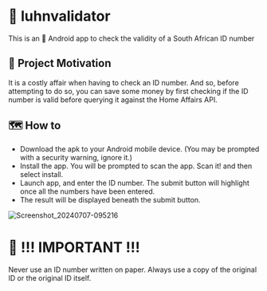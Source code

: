 # 🛂 luhnvalidator
This is an 🤖 Android app to check the validity of a South African ID number

## 🧃 Project Motivation
It is a costly affair when having to check an ID number. And so, before attempting to do so, you can save some money by first checking if the ID number is valid before querying it against the Home Affairs API.

## 🗺️ How to
- Download the apk to your Android mobile device. (You may be prompted with a security warning, ignore it.)
- Install the app. You will be prompted to scan the app. Scan it! and then select install.
- Launch app, and enter the ID number. The submit button will highlight once all the numbers have been entered.
- The result will be displayed beneath the submit button.

![Screenshot_20240707-095216](https://github.com/metalninja1001/luhnvalidator/assets/101802030/b61ea85f-4137-46eb-bb6c-bfd99aceda94)

# 🧯 !!! IMPORTANT !!!
Never use an ID number written on paper. Always use a copy of the original ID or the original ID itself.

